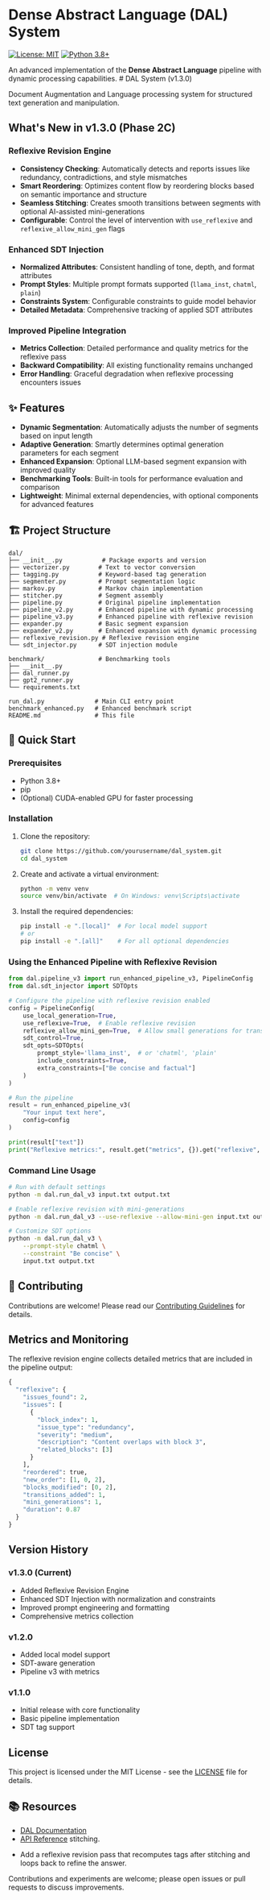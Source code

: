 # Dense Abstract Language (DAL) System

[![License: MIT](https://img.shields.io/badge/License-MIT-yellow.svg)](https://opensource.org/licenses/MIT)
[![Python 3.8+](https://img.shields.io/badge/python-3.8+-blue.svg)](https://www.python.org/downloads/)

An advanced implementation of the **Dense Abstract Language** pipeline with dynamic processing capabilities. # DAL System (v1.3.0)

Document Augmentation and Language processing system for structured text generation and manipulation.

## What's New in v1.3.0 (Phase 2C)

### Reflexive Revision Engine
- **Consistency Checking**: Automatically detects and reports issues like redundancy, contradictions, and style mismatches
- **Smart Reordering**: Optimizes content flow by reordering blocks based on semantic importance and structure
- **Seamless Stitching**: Creates smooth transitions between segments with optional AI-assisted mini-generations
- **Configurable**: Control the level of intervention with `use_reflexive` and `reflexive_allow_mini_gen` flags

### Enhanced SDT Injection
- **Normalized Attributes**: Consistent handling of tone, depth, and format attributes
- **Prompt Styles**: Multiple prompt formats supported (`llama_inst`, `chatml`, `plain`)
- **Constraints System**: Configurable constraints to guide model behavior
- **Detailed Metadata**: Comprehensive tracking of applied SDT attributes

### Improved Pipeline Integration
- **Metrics Collection**: Detailed performance and quality metrics for the reflexive pass
- **Backward Compatibility**: All existing functionality remains unchanged
- **Error Handling**: Graceful degradation when reflexive processing encounters issues

## ✨ Features

- **Dynamic Segmentation**: Automatically adjusts the number of segments based on input length
- **Adaptive Generation**: Smartly determines optimal generation parameters for each segment
- **Enhanced Expansion**: Optional LLM-based segment expansion with improved quality
- **Benchmarking Tools**: Built-in tools for performance evaluation and comparison
- **Lightweight**: Minimal external dependencies, with optional components for advanced features

## 🏗️ Project Structure

```
dal/
├── __init__.py           # Package exports and version
├── vectorizer.py        # Text to vector conversion
├── tagging.py           # Keyword-based tag generation
├── segmenter.py         # Prompt segmentation logic
├── markov.py            # Markov chain implementation
├── stitcher.py          # Segment assembly
├── pipeline.py          # Original pipeline implementation
├── pipeline_v2.py       # Enhanced pipeline with dynamic processing
├── pipeline_v3.py       # Enhanced pipeline with reflexive revision
├── expander.py          # Basic segment expansion
├── expander_v2.py       # Enhanced expansion with dynamic processing
├── reflexive_revision.py # Reflexive revision engine
└── sdt_injector.py      # SDT injection module

benchmark/               # Benchmarking tools
├── __init__.py
├── dal_runner.py
├── gpt2_runner.py
└── requirements.txt

run_dal.py              # Main CLI entry point
benchmark_enhanced.py   # Enhanced benchmark script
README.md               # This file
```

## 🚀 Quick Start

### Prerequisites
- Python 3.8+
- pip
- (Optional) CUDA-enabled GPU for faster processing

### Installation

1. Clone the repository:
   ```bash
   git clone https://github.com/yourusername/dal_system.git
   cd dal_system
   ```

2. Create and activate a virtual environment:
   ```bash
   python -m venv venv
   source venv/bin/activate  # On Windows: venv\Scripts\activate
   ```

3. Install the required dependencies:
   ```bash
   pip install -e ".[local]"  # For local model support
   # or
   pip install -e ".[all]"    # For all optional dependencies
   ```

### Using the Enhanced Pipeline with Reflexive Revision

```python
from dal.pipeline_v3 import run_enhanced_pipeline_v3, PipelineConfig
from dal.sdt_injector import SDTOpts

# Configure the pipeline with reflexive revision enabled
config = PipelineConfig(
    use_local_generation=True,
    use_reflexive=True,  # Enable reflexive revision
    reflexive_allow_mini_gen=True,  # Allow small generations for transitions
    sdt_control=True,
    sdt_opts=SDTOpts(
        prompt_style='llama_inst',  # or 'chatml', 'plain'
        include_constraints=True,
        extra_constraints=["Be concise and factual"]
    )
)

# Run the pipeline
result = run_enhanced_pipeline_v3(
    "Your input text here",
    config=config
)

print(result["text"])
print("Reflexive metrics:", result.get("metrics", {}).get("reflexive", {}))
```

### Command Line Usage

```bash
# Run with default settings
python -m dal.run_dal_v3 input.txt output.txt

# Enable reflexive revision with mini-generations
python -m dal.run_dal_v3 --use-reflexive --allow-mini-gen input.txt output.txt

# Customize SDT options
python -m dal.run_dal_v3 \
    --prompt-style chatml \
    --constraint "Be concise" \
    input.txt output.txt
```

## 🤝 Contributing

Contributions are welcome! Please read our [Contributing Guidelines](CONTRIBUTING.md) for details.

## Metrics and Monitoring

The reflexive revision engine collects detailed metrics that are included in the pipeline output:

```python
{
  "reflexive": {
    "issues_found": 2,
    "issues": [
      {
        "block_index": 1,
        "issue_type": "redundancy",
        "severity": "medium",
        "description": "Content overlaps with block 3",
        "related_blocks": [3]
      }
    ],
    "reordered": true,
    "new_order": [1, 0, 2],
    "blocks_modified": [0, 2],
    "transitions_added": 1,
    "mini_generations": 1,
    "duration": 0.87
  }
}
```

## Version History

### v1.3.0 (Current)
- Added Reflexive Revision Engine
- Enhanced SDT Injection with normalization and constraints
- Improved prompt engineering and formatting
- Comprehensive metrics collection

### v1.2.0
- Added local model support
- SDT-aware generation
- Pipeline v3 with metrics

### v1.1.0
- Initial release with core functionality
- Basic pipeline implementation
- SDT tag support

## License

This project is licensed under the MIT License - see the [LICENSE](LICENSE) file for details.

## 📚 Resources

- [DAL Documentation](docs/)
- [API Reference](docs/API.md)
  stitching.
* Add a reflexive revision pass that recomputes tags after stitching
  and loops back to refine the answer.

Contributions and experiments are welcome; please open issues or pull
requests to discuss improvements.